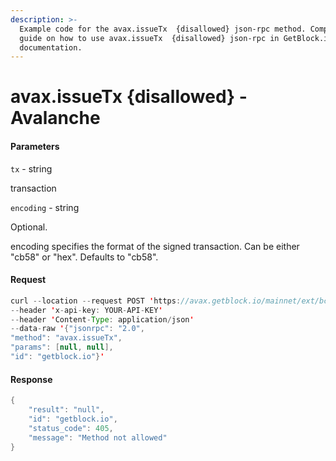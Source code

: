 ```yaml
---
description: >-
  Example code for the avax.issueTx  {disallowed} json-rpc method. Сomplete
  guide on how to use avax.issueTx  {disallowed} json-rpc in GetBlock.io Web3
  documentation.
---
```


# avax.issueTx {disallowed} - Avalanche

#### Parameters

`tx` - string

transaction

`encoding` - string

Optional.

encoding specifies the format of the signed transaction. Can be either "cb58" or "hex". Defaults to "cb58".

#### Request

```java
curl --location --request POST 'https://avax.getblock.io/mainnet/ext/bc/C/rpc' 
--header 'x-api-key: YOUR-API-KEY' 
--header 'Content-Type: application/json' 
--data-raw '{"jsonrpc": "2.0",
"method": "avax.issueTx",
"params": [null, null],
"id": "getblock.io"}'
```

#### Response

```java
{
    "result": "null",
    "id": "getblock.io",
    "status_code": 405,
    "message": "Method not allowed"
}
```
